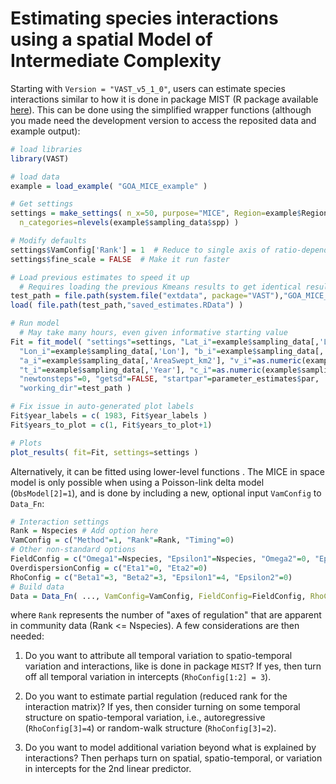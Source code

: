 # Estimating species interactions using a spatial Model of Intermediate Complexity

Starting with `Version = "VAST_v5_1_0"`, users can estimate species interactions similar to how it is done in package MIST (R package available [here](https://github.com/James-Thorson/MIST)).  This can be done using the simplified wrapper functions (although you made need the development version to access the reposited data and example output):

```R
# load libraries
library(VAST)

# load data
example = load_example( "GOA_MICE_example" )

# Get settings
settings = make_settings( n_x=50, purpose="MICE", Region=example$Region,
  n_categories=nlevels(example$sampling_data$spp) )

# Modify defaults
settings$VamConfig['Rank'] = 1  # Reduce to single axis of ratio-dependent interactions
settings$fine_scale = FALSE  # Make it run faster

# Load previous estimates to speed it up
  # Requires loading the previous Kmeans results to get identical results
test_path = file.path(system.file("extdata", package="VAST"),"GOA_MICE_example")
load( file.path(test_path,"saved_estimates.RData") )

# Run model
  # May take many hours, even given informative starting value
Fit = fit_model( "settings"=settings, "Lat_i"=example$sampling_data[,'Lat'],
  "Lon_i"=example$sampling_data[,'Lon'], "b_i"=example$sampling_data[,'Catch_KG'],
  "a_i"=example$sampling_data[,'AreaSwept_km2'], "v_i"=as.numeric(example$sampling_data[,'Vessel']),
  "t_i"=example$sampling_data[,'Year'], "c_i"=as.numeric(example$sampling_data[,'spp'])-1, "F_ct"=example$F_ct,
  "newtonsteps"=0, "getsd"=FALSE, "startpar"=parameter_estimates$par,
  "working_dir"=test_path )

# Fix issue in auto-generated plot labels
Fit$year_labels = c( 1983, Fit$year_labels )
Fit$years_to_plot = c(1, Fit$years_to_plot+1)

# Plots
plot_results( fit=Fit, settings=settings )
```

Alternatively, it can be fitted using lower-level functions .  The MICE in space model is only possible when using a Poisson-link delta model (`ObsModel[2]=1`), and is done by including a new, optional input `VamConfig` to `Data_Fn`:

```R
# Interaction settings
Rank = Nspecies # Add option here
VamConfig = c("Method"=1, "Rank"=Rank, "Timing"=0)
# Other non-standard options
FieldConfig = c("Omega1"=Nspecies, "Epsilon1"=Nspecies, "Omega2"=0, "Epsilon2"=0)
OverdispersionConfig = c("Eta1"=0, "Eta2"=0)
RhoConfig = c("Beta1"=3, "Beta2"=3, "Epsilon1"=4, "Epsilon2"=0)
# Build data
Data = Data_Fn( ..., VamConfig=VamConfig, FieldConfig=FieldConfig, RhoConfig=RhoConfig )
```

where `Rank` represents the number of "axes of regulation" that are apparent in community data (Rank <= Nspecies). A few considerations are then needed:

1.  Do you want to attribute all temporal variation to spatio-temporal variation and interactions, like is done in package `MIST`?  If yes, then turn off all temporal variation in intercepts (`RhoConfig[1:2] = 3`).

2.  Do you want to estimate partial regulation (reduced rank for the interaction matrix)?  If yes, then consider turning on some temporal structure on spatio-temporal variation, i.e., autoregressive (`RhoConfig[3]=4`) or random-walk structure (`RhoConfig[3]=2`).

3.  Do you want to model additional variation beyond what is explained by interactions?  Then perhaps turn on spatial, spatio-temporal, or variation in intercepts for the 2nd linear predictor.  